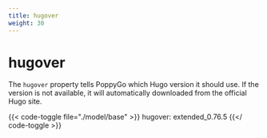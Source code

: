 ```yaml
---
title: hugover
weight: 30
---
```


# hugover

The ```hugover``` property tells PoppyGo which Hugo version it should use. If
the version is not available, it will automatically downloaded from the
official Hugo site.

{{< code-toggle file="./model/base" >}}
hugover: extended_0.76.5
{{</ code-toggle >}}


